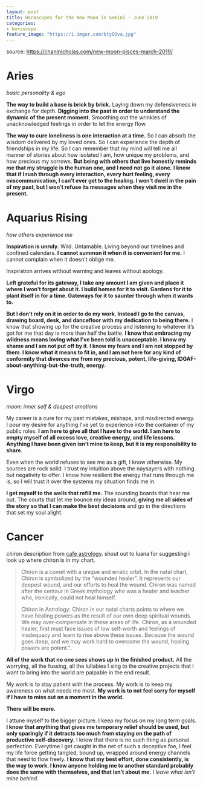 ```yaml
---
layout: post
title: Horoscopes for the New Moon in Gemini – June 2019
categories:
- horoscope
feature_image: "https://i.imgur.com/btyODva.jpg"
---
```


source: https://chaninicholas.com/new-moon-pisces-march-2019/

# Aries

_basic personality & ego_

**The way to build a base is brick by brick.** Laying down my defensiveness in exchange for depth. **Digging into the past in order to understand the dynamic of the present moment.** Smoothing out the wrinkles of unacknowledged feelings in order to let the energy flow.

**The way to cure loneliness is one interaction at a time.** So I can absorb the wisdom delivered by my loved ones. So I can experience the depth of friendships in my life. So I can remember that my mind will tell me all manner of stories about how isolated I am, how unique my problems, and how precious my sorrows. **But being with others that live honestly reminds me that my struggle is the human one, and I need not go it alone.** **I know that if I rush through every interaction, every hurt feeling, every miscommunication, I can’t ever get to the healing. I won’t dwell in the pain of my past, but I won’t refuse its messages when they visit me in the present.**  

# Aquarius Rising 

_how others experience me_

**Inspiration is unruly.** Wild. Untamable. Living beyond our timelines and confined calendars. **I cannot summon it when it is convenient for me.** I cannot complain when it doesn’t oblige me.

Inspiration arrives without warning and leaves without apology.

**Left grateful for its gateway, I take any amount I am given and place it where I won’t forget about it. I build homes for it to visit. Gardens for it to plant itself in for a time. Gateways for it to saunter through when it wants to.**

**But I don’t rely on it in order to do my work. Instead I go to the canvas, drawing board, desk, and dancefloor with my dedication to being there.** I know that showing up for the creative process and listening to whatever it’s got for me that day is more than half the battle. **I know that embracing my wildness means loving what I’ve been told is unacceptable. I know my shame and I am not put off by it. I know my fears and I am not stopped by them. I know what it means to fit in, and I am not here for any kind of conformity that divorces me from my precious, potent, life-giving, IDGAF-about-anything-but-the-truth, energy.**

# Virgo

_moon: inner self & deepest emotions_

My career is a cure for my past mistakes, mishaps, and misdirected energy. I pour my desire for anything I’ve yet to experience into the container of my public roles. **I am here to give all that I have to the world. I am here to empty myself of all excess love, creative energy, and life lessons. Anything I have been given isn’t mine to keep, but it is my responsibility to share.**

Even when the world refuses to see me as a gift, I know otherwise. My sources are rock solid. I trust my intuition above the naysayers with nothing but negativity to offer. I know how resilient the energy that runs through me is, so I will trust it over the systems my situation finds me in.

**I get myself to the wells that refill me.** The sounding boards that hear me out. The courts that let me bounce my ideas around, **giving me all sides of the story so that I can make the best decisions** and go in the directions that set my soul alight.



# Cancer

chiron description from [cafe astrology](https://cafeastrology.com/chiron.html). shout out to luana for suggesting i look up where chiron is in my chart.

> Chiron is a comet with a unique and erratic orbit. In the natal chart, Chiron is symbolized by the “wounded healer”. It represents our deepest wound, and our efforts to heal the wound. Chiron was named after the centaur in Greek mythology who was a healer and teacher who, ironically, could not heal himself.
>  
> Chiron in Astrology: Chiron in our natal charts points to where we have healing powers as the result of our own deep spiritual wounds. We may over-compensate in these areas of life. Chiron, as a wounded healer, first must face issues of low self-worth and feelings of inadequacy and learn to rise above these issues. Because the wound goes deep, and we may work hard to overcome the wound, healing powers are potent.".

**All of the work that no one sees shows up in the finished product.** All the worrying, all the fussing, all the lullabies I sing to the creative projects that I want to bring into the world are palpable in the end result.

My work is to stay patient with the process. My work is to keep my awareness on what needs me most. **My work is to not feel sorry for myself if I have to miss out on a moment in the world.**

**There will be more.**

I attune myself to the bigger picture. I keep my focus on my long term goals. **I know that anything that gives me temporary relief should be used, but only sparingly if it detracts too much from staying on the path of productive self-discovery.** I know that there is no such thing as personal perfection. Everytime I get caught in the net of such a deceptive foe, I feel my life force getting tangled, bound up, wrapped around energy channels that need to flow freely. **I know that my best effort, done consistently, is the way to work. I know anyone holding me to another standard probably does the same with themselves, and that isn’t about me.** *I leave what isn’t mine behind.*